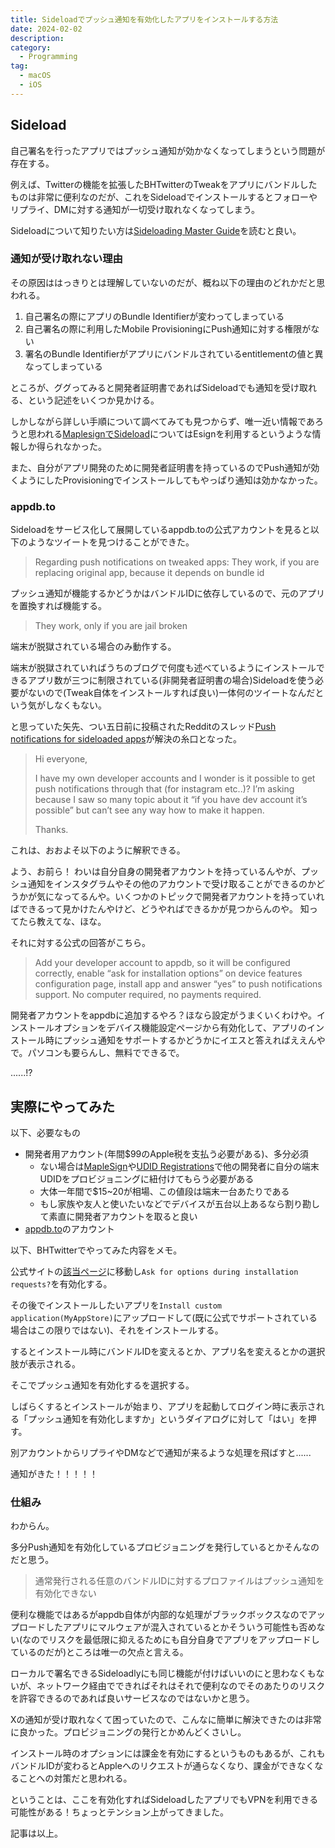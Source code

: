 ```yaml
---
title: Sideloadでプッシュ通知を有効化したアプリをインストールする方法 
date: 2024-02-02
description: 
category:
  - Programming
tag:
  - macOS
  - iOS
---
```


## Sideload

自己署名を行ったアプリではプッシュ通知が効かなくなってしまうという問題が存在する。

例えば、Twitterの機能を拡張したBHTwitterのTweakをアプリにバンドルしたものは非常に便利なのだが、これをSideloadでインストールするとフォローやリプライ、DMに対する通知が一切受け取れなくなってしまう。

Sideloadについて知りたい方は[Sideloading Master Guide](https://sideloading.gitbook.io/sideloading-master-guide/)を読むと良い。

### 通知が受け取れない理由

その原因ははっきりとは理解していないのだが、概ね以下の理由のどれかだと思われる。

1. 自己署名の際にアプリのBundle Identifierが変わってしまっている
2. 自己署名の際に利用したMobile ProvisioningにPush通知に対する権限がない
3. 署名のBundle Identifierがアプリにバンドルされているentitlementの値と異なってしまっている

ところが、ググってみると開発者証明書であればSideloadでも通知を受け取れる、という記述をいくつか見かける。

しかしながら詳しい手順について調べてみても見つからず、唯一近い情報であろうと思われる[MaplesignでSideload](https://note.com/tiyoko2525/n/naea3d9d86f9c)についてはEsignを利用するというような情報しか得られなかった。

また、自分がアプリ開発のために開発者証明書を持っているのでPush通知が効くようにしたProvisioningでインストールしてもやっぱり通知は効かなかった。

### appdb.to

Sideloadをサービス化して展開しているappdb.toの公式アカウントを見ると以下のようなツイートを見つけることができた。

> Regarding push notifications on tweaked apps: They work, if you are replacing original app, because it depends on bundle id

プッシュ通知が機能するかどうかはバンドルIDに依存しているので、元のアプリを置換すれば機能する。

> They work, only if you are jail broken

端末が脱獄されている場合のみ動作する。

端末が脱獄されていればうちのブログで何度も述べているようにインストールできるアプリ数が三つに制限されている(非開発者証明書の場合)Sideloadを使う必要がないので(Tweak自体をインストールすれば良い)一体何のツイートなんだという気がしなくもない。

と思っていた矢先、つい五日前に投稿されたRedditのスレッド[Push notifications for sideloaded apps](https://www.reddit.com/r/sideloaded/comments/1aciv22/comment/kjvbsd7/)が解決の糸口となった。

> Hi everyone,
>
> I have my own developer accounts and I wonder is it possible to get push notifications through that (for instagram etc..)? I’m asking because I saw so many topic about it “if you have dev account it’s possible” but can’t see any way how to make it happen.
> 
> Thanks.

これは、おおよそ以下のように解釈できる。

よう、お前ら！
わいは自分自身の開発者アカウントを持っているんやが、プッシュ通知をインスタグラムやその他のアカウントで受け取ることができるのかどうかが気になってるんや。いくつかのトピックで開発者アカウントを持っていればできるって見かけたんやけど、どうやればできるかが見つからんのや。
知ってたら教えてな、ほな。

それに対する公式の回答がこちら。

> Add your developer account to appdb, so it will be configured correctly, enable “ask for installation options” on device features configuration page, install app and answer “yes” to push notifications support. No computer required, no payments required.

開発者アカウントをappdbに追加するやろ？ほなら設定がうまくいくわけや。インストールオプションをデバイス機能設定ページから有効化して、アプリのインストール時にプッシュ通知をサポートするかどうかにイエスと答えればええんやで。パソコンも要らんし、無料でできるで。

......!?

## 実際にやってみた

以下、必要なもの

- 開発者用アカウント(年間$99のApple税を支払う必要がある)、多分必須
  - ない場合は[MapleSign](https://maplesign.ca/)や[UDID Registrations](https://www.udidregistrations.com/)で他の開発者に自分の端末UDIDをプロビジョニングに紐付けてもらう必要がある
  - 大体一年間で$15~20が相場、この値段は端末一台あたりである
  - もし家族や友人と使いたいなどでデバイスが五台以上あるなら割り勘して素直に開発者アカウントを取ると良い
- [appdb.to](https://appdb.to/)のアカウント

以下、BHTwitterでやってみた内容をメモ。

公式サイトの[該当ページ](https://appdb.to/my/configure)に移動し`Ask for options during installation requests?`を有効化する。

その後でインストールしたいアプリを`Install custom application(MyAppStore)`にアップロードして(既に公式でサポートされている場合はこの限りではない)、それをインストールする。

するとインストール時にバンドルIDを変えるとか、アプリ名を変えるとかの選択肢が表示される。

そこでプッシュ通知を有効化するを選択する。

しばらくするとインストールが始まり、アプリを起動してログイン時に表示される「プッシュ通知を有効化しますか」というダイアログに対して「はい」を押す。

別アカウントからリプライやDMなどで通知が来るような処理を飛ばすと......

通知がきた！！！！！

### 仕組み

わからん。

多分Push通知を有効化しているプロビジョニングを発行しているとかそんなのだと思う。

> 通常発行される任意のバンドルIDに対するプロファイルはプッシュ通知を有効化できない

便利な機能ではあるがappdb自体が内部的な処理がブラックボックスなのでアップロードしたアプリにマルウェアが混入されているとかそういう可能性も否めない(なのでリスクを最低限に抑えるためにも自分自身でアプリをアップロードしているのだが)ところは唯一の欠点と言える。

ローカルで署名できるSideloadlyにも同じ機能が付けばいいのにと思わなくもないが、ネットワーク経由でできればそれはそれで便利なのでそのあたりのリスクを許容できるのであれば良いサービスなのではないかと思う。

Xの通知が受け取れなくて困っていたので、こんなに簡単に解決できたのは非常に良かった。プロビジョニングの発行とかめんどくさいし。

インストール時のオプションには課金を有効にするというものもあるが、これもバンドルIDが変わるとAppleへのリクエストが通らなくなり、課金ができなくなることへの対策だと思われる。

ということは、ここを有効化すればSideloadしたアプリでもVPNを利用できる可能性がある！ちょっとテンション上がってきました。

記事は以上。